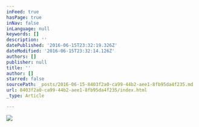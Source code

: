 ```yaml
---
inFeed: true
hasPage: true
inNav: false
inLanguage: null
keywords: []
description: ''
datePublished: '2016-06-15T23:32:19.326Z'
dateModified: '2016-06-15T23:32:14.126Z'
authors: []
publisher: null
title: ''
author: []
starred: false
sourcePath: _posts/2016-06-15-8403f2a0-ca99-44b2-aee1-8fb95da4f235.md
url: 8403f2a0-ca99-44b2-aee1-8fb95da4f235/index.html
_type: Article

---
```

![](https://the-grid-user-content.s3-us-west-2.amazonaws.com/73a01454-e06d-4603-9c1a-32469f3baf55.jpg)